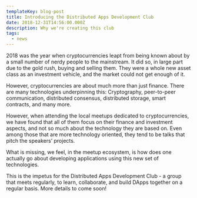 ```yaml
---
templateKey: blog-post
title: Introducing the Distributed Apps Development Club
date: 2018-12-31T14:56:00.000Z
description: Why we're creating this club
tags:
  - news
---
```

2018 was the year when cryptocurrencies leapt from being known about by a small number of nerdy people to the mainstream. It did so, in large part due to the gold rush, buying and selling them. They were a whole new asset class as an investment vehicle, and the market could not get enough of it.

However, cryptocurrencies are about much more than just finance. There are many technologies underpinning this: Cryptography, peer-to-peer communication, distributed consensus, distributed storage, smart contracts, and many more.

However, when attending the local meetups dedicated to cryptocurrencies, we have found that all of them focus on their finance and investment aspects, and not so much about the technology they are based on. Even among those that are more technology oriented, they tend to be talks that pitch the speakers’ projects.

What is missing, we feel, in the meetup ecosystem, is how does one actually go about developing applications using this new set of technologies.

This is the impetus for the Distributed Apps Development Club - a group that meets regularly, to learn, collaborate, and build DApps together on a regular basis. More details to come soon!

